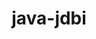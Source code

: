 ---
title: java-jdbi
registryType: instrumentation
tags:
  - opentracing
  
  - Java
  
repo: https://github.com/opentracing-contrib/java-jdbi
license: Apache License 2.0
description: OpenTracing instrumentation for the JDBI database framework
authors: OpenTracing Contributors
otVersion: latest
---